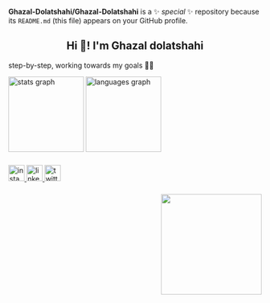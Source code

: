 
**Ghazal-Dolatshahi/Ghazal-Dolatshahi** is a ✨ _special_ ✨ repository because its `README.md` (this file) appears on your GitHub profile.

<h2 align="center">Hi 👋! I'm Ghazal dolatshahi</h2>

step-by-step, working towards my goals 👩‍💻

<div align="left">
  <img src="https://github-readme-stats.vercel.app/api?hide_title=false&hide_rank=false&show_icons=true&include_all_commits=true&count_private=true&disable_animations=false&theme=radical&locale=en&hide_border=true&username=Ghazal-Dolatshahi" height="150" alt="stats graph"  />
  <img src="https://github-readme-stats.vercel.app/api/top-langs?locale=en&hide_title=false&layout=compact&card_width=320&langs_count=1&theme=radical&hide_border=true&username=Ghazal-Dolatshahi" height="150" alt="languages graph"  />
</div>

###

<div align="left">
  <a href="https://www.instagram.com/ghazall_dolatshahi/" target="_blank">
    <img src="https://img.shields.io/static/v1?message=Instagram&logo=instagram&label=&color=E4405F&logoColor=white&labelColor=&style=flat" height="32" alt="instagram logo"  />
  </a>
  <a href="https://www.linkedin.com/in/ghazal-dolatshahi/" target="_blank">
    <img src="https://img.shields.io/static/v1?message=LinkedIn&logo=linkedin&label=&color=0077B5&logoColor=white&labelColor=&style=flat" height="32" alt="linkedin logo"  />
  </a>
  <a href="https://twitter.com/Ghazall2004" target="_blank">
    <img src="https://img.shields.io/static/v1?message=Twitter&logo=twitter&label=&color=1DA1F2&logoColor=white&labelColor=&style=flat" height="32" alt="twitter logo"  />
  </a>
</div>

###

<div align="right">
  <img height="200" src="https://res.cloudinary.com/practicaldev/image/fetch/s--1aZkAknA--/c_limit%2Cf_auto%2Cfl_progressive%2Cq_66%2Cw_880/https://github.com/MishManners/MishManners/raw/master/My-OctocatsShortest.gif"  />
</div>

###
